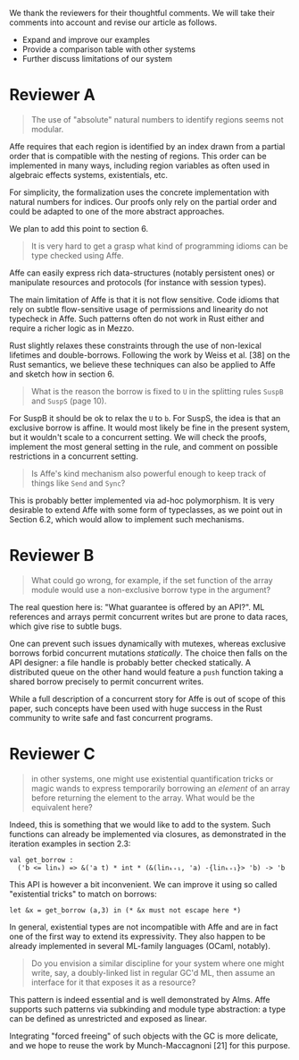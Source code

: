 We thank the reviewers for their thoughtful comments.
We will take their comments into account and revise our article as follows.
- Expand and improve our examples
- Provide a comparison table with other systems 
- Further discuss limitations of our system

# Reviewer A

> The use of "absolute" natural numbers to identify regions seems not modular.

Affe requires that each region is identified by an index drawn from a partial
order that is compatible with the nesting of regions.
This order can be implemented in many ways, including region variables
as often used in algebraic effects systems, existentials, etc.

For simplicity, the formalization uses the concrete implementation with 
natural numbers for indices. Our proofs only rely on
the partial order and could be adapted to one of the
more abstract approaches.

We plan to add this point to section 6.

> It is very hard to get a grasp what kind of programming idioms can be type checked using Affe.

Affe can easily express rich data-structures (notably 
persistent ones) or manipulate resources and protocols (for instance with session types).

The main limitation of Affe is that it is not flow sensitive.
Code idioms that rely on subtle flow-sensitive usage of 
permissions and linearity do not typecheck in Affe. Such patterns often
do not work in Rust either and require a richer logic as in Mezzo.

Rust slightly relaxes these constraints through the use of non-lexical lifetimes
and double-borrows. 
Following the work by Weiss et al. [38] on the Rust semantics, we believe
these techniques can also be applied to Affe and 
sketch how in section 6.

> What is the reason the borrow is fixed to `U` in the splitting rules `SuspB` and `SuspS` (page 10).

For SuspB it should be ok to relax the `U` to `b`. For SuspS, the idea
is that an exclusive borrow is affine. It would most likely be fine in
the present system, but it wouldn't scale to a concurrent setting.
We will check the proofs, implement the most general setting in the
rule, and comment on possible restrictions in a concurrent setting.

> Is Affe's kind mechanism also powerful enough to keep track of things like `Send` and `Sync`?

This is probably better implemented via ad-hoc polymorphism. It is very
desirable to extend Affe with some form of typeclasses, as we point out in
Section 6.2, which would allow to implement such mechanisms.

# Reviewer B

> What could go wrong, for example, if the set function of the array module would use a non-exclusive borrow type in the argument?

The real question here is: "What guarantee is offered by an API?".
ML references and arrays permit concurrent writes but are prone to
data races, which give rise to subtle bugs.

One can prevent such issues dynamically with mutexes, whereas exclusive borrows
forbid concurrent mutations *statically*. The choice then falls on the 
API designer: a file handle is probably better checked statically.
A distributed queue on the other hand would 
feature a `push` function taking a shared borrow precisely
to permit concurrent writes.

While a full description of a concurrent story for Affe is out of scope 
of this paper, such concepts have been used with huge success in the Rust
community to write safe and fast concurrent programs.

# Reviewer C

> in other systems, one might use existential quantification tricks or magic wands to express temporarily borrowing an *element* of an array before returning the element to the array. What would be the equivalent here? 

Indeed, this is something that we would like to add to the system. 
Such functions can already be implemented via closures, 
as demonstrated in the iteration examples in section 2.3:

    val get_borrow :
      ('b <= linₖ) => &('a t) * int * (&(linₖ₊₁, 'a) -{linₖ₊₁}> 'b) -> 'b

This API is however a bit inconvenient. We can improve it using
so called "existential tricks" to match on borrows:

    let &x = get_borrow (a,3) in (* &x must not escape here *)

In general, existential types are not incompatible with Affe and are in fact
one of the first way to extend its expressivity. They also happen to be already implemented in several ML-family languages (OCaml, notably).

> Do you envision a similar discipline for your system where one might write, say, a doubly-linked list in regular GC'd ML, then assume an interface for it that exposes it as a resource?

This pattern is indeed essential and is well demonstrated by Alms.
Affe supports such patterns via subkinding and module type abstraction:
a type can be defined as unrestricted and exposed as linear.

Integrating "forced freeing" of such objects with the GC is more delicate,
and we hope to reuse the work by Munch-Maccagnoni [21] for this purpose.
